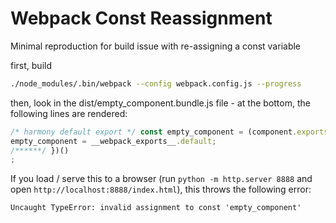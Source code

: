 # Webpack Const Reassignment

Minimal reproduction for build issue with re-assigning a const variable

first, build
```bash
./node_modules/.bin/webpack --config webpack.config.js --progress
```

then, look in the dist/empty_component.bundle.js file - at the bottom, the following lines are rendered:
```js
/* harmony default export */ const empty_component = (component.exports);
empty_component = __webpack_exports__.default;
/******/ })()
;
```

If you load / serve this to a browser (run `python -m http.server 8888` and open `http://localhost:8888/index.html`), this throws the following error:
```
Uncaught TypeError: invalid assignment to const 'empty_component'
```